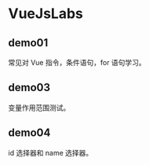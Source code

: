 # VueJsLabs

## demo01

常见对 Vue 指令，条件语句，for 语句学习。

## demo03

变量作用范围测试。

## demo04

id 选择器和 name 选择器。
